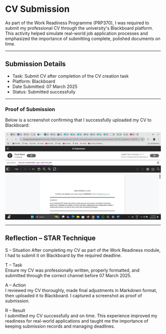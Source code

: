 # CV Submission

As part of the Work Readiness Programme (PRP370), I was required to submit my professional CV through the university's Blackboard platform. This activity helped simulate real-world job application processes and emphasized the importance of submitting complete, polished documents on time.

---

## Submission Details

- Task: Submit CV after completion of the CV creation task  
- Platform: Blackboard  
- Date Submitted: 07 March 2025  
- Status:  Submitted successfully  

---

### Proof of Submission

Below is a screenshot confirming that I successfully uploaded my CV to Blackboard:

![CV Submission Screenshot](./media/cv-submission.png)

---

##  Reflection – STAR Technique

S – Situation
After completing my CV as part of the Work Readiness module, I had to submit it on Blackboard by the required deadline.

T – Task  
Ensure my CV was professionally written, properly formatted, and submitted through the correct channel before 07 March 2025.

A – Action  
I reviewed my CV thoroughly, made final adjustments in Markdown format, then uploaded it to Blackboard. I captured a screenshot as proof of submission.

R – Result  
I submitted my CV successfully and on time. This experience improved my readiness for real-world applications and taught me the importance of keeping submission records and managing deadlines.
